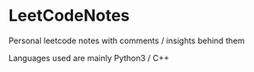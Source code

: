 # LeetCodeNotes
Personal leetcode notes with comments / insights behind them

Languages used are mainly Python3 / C++
